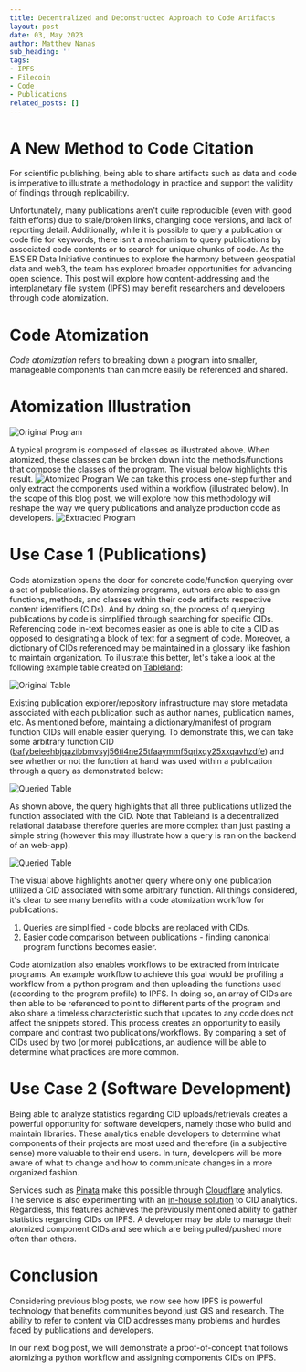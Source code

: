 ```yaml
---
title: Decentralized and Deconstructed Approach to Code Artifacts
layout: post
date: 03, May 2023
author: Matthew Nanas
sub_heading: ''
tags:
- IPFS
- Filecoin
- Code
- Publications
related_posts: []
---
```

# A New Method to Code Citation

For scientific publishing, being able to share artifacts such as data and code is imperative to illustrate a methodology in practice and support the validity of findings through replicability.

Unfortunately, many publications aren't quite reproducible (even with good faith efforts) due to stale/broken links, changing code versions, and lack of reporting detail. Additionally, while it is possible to query a publication or code file for keywords, there isn’t a mechanism to query publications by associated code contents or to search for unique chunks of code. As the EASIER Data Initiative continues to explore the harmony between geospatial data and web3, the team has explored broader opportunities for advancing open science. This post will explore how content-addressing and the interplanetary file system (IPFS) may benefit researchers and developers through code atomization.

# Code Atomization

*Code atomization* refers to breaking down a program into smaller, manageable components than can more easily be referenced and shared. 

# Atomization Illustration

![Original Program](../../_img/posts/2023-05-03/original_program.png)

A typical program is composed of classes as illustrated above. When atomized, these classes can be broken down into the methods/functions that compose the classes of the program. The visual below highlights this result.
![Atomized Program](../../_img/posts/2023-05-03/atomized_program.png)
We can take this process one-step further and only extract the components used within a workflow (illustrated below). In the scope of this blog post, we will explore how this methodology will reshape the way we query publications and analyze production code as developers.
![Extracted Program](../../_img/posts/2023-05-03/extracted_program.png)

# Use Case 1 (Publications)

Code atomization opens the door for concrete code/function querying over a set of publications. By atomizing programs, authors are able to assign functions, methods, and classes within their code artifacts respective content identifiers (CIDs). And by doing so, the process of querying publications by code is simplified through searching for specific CIDs. Referencing code in-text becomes easier as one is able to cite a CID as opposed to designating a block of text for a segment of code. Moreover, a dictionary of CIDs referenced may be maintained in a glossary like fashion to maintain organization. To illustrate this better, let's take a look at the following example table created on [Tableland](https://tableland.xyz):

![Original Table](../../_img/posts/2023-05-03/table_query.png)

Existing publication explorer/repository infrastructure may store metadata associated with each publication such as author names, publication names, etc. As mentioned before, maintaing a dictionary/manifest of program function CIDs will enable easier querying. To demonstrate this, we can take some arbitrary function CID ([bafybeieehbjqazibbmvsyj56ti4ne25tfaaymmf5qrixqy25xxqavhzdfe](https://bafybeieehbjqazibbmvsyj56ti4ne25tfaaymmf5qrixqy25xxqavhzdfe.ipfs.w3s.link)) and see whether or not the function at hand was used within a publication through a query as demonstrated below:

![Queried Table](../../_img/posts/2023-05-03/table_query2.png)

As shown above, the query highlights that all three publications utilized the function associated with the CID. Note that Tableland is a decentralized relational database therefore queries are more complex than just pasting a simple string (however this may illustrate how a query is ran on the backend of an web-app).

![Queried Table](../../_img/posts/2023-05-03/table_query3.png)

The visual above highlights another query where only one publication utilized a CID associated with some arbitrary function. All things considered, it's clear to see many benefits with a code atomization workflow for publications:

1. Queries are simplified - code blocks are replaced with CIDs.
2. Easier code comparison between publications - finding canonical program functions becomes easier.

Code atomization also enables workflows to be extracted from intricate programs. An example workflow to achieve this goal would be profiling a workflow from a python program and then uploading the functions used (according to the program profile) to IPFS. In doing so, an array of CIDs are then able to be referenced to point to different parts of the program and also share a timeless characteristic such that updates to any code does not affect the snippets stored. This process creates an opportunity to easily compare and contrast two publications/workflows. By comparing a set of CIDs used by two (or more) publications, an audience will be able to determine what practices are more common.

# Use Case 2 (Software Development)

Being able to analyze statistics regarding CID uploads/retrievals creates a powerful opportunity for software developers, namely those who build and maintain libraries. These analytics enable developers to determine what components of their projects are most used and therefore (in a subjective sense) more valuable to their end users. In turn, developers will be more aware of what to change and how to communicate changes in a more organized fashion.

Services such as [Pinata](https://www.pinata.cloud) make this possible through [Cloudflare](https://www.cloudflare.com) analytics. The service is also experimenting with an [in-house solution](https://pinnie.typeform.com/to/fxNLtCfo) to CID analytics. Regardless, this features achieves the previously mentioned ability to gather statistics regarding CIDs on IPFS. A developer may be able to manage their atomized component CIDs and see which are being pulled/pushed more often than others. 

# Conclusion

Considering previous blog posts, we now see how IPFS is powerful technology that benefits communities beyond just GIS and research. The ability to refer to content via CID addresses many problems and hurdles faced by publications and developers.

In our next blog post, we will demonstrate a proof-of-concept that follows atomizing a python workflow and assigning components CIDs on IPFS.
